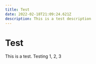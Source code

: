 ```yaml
---
title: Test
date: 2022-02-18T21:09:24.621Z
description: This is a test description
---
```

# Test

This is a test.  Testing 1, 2, 3